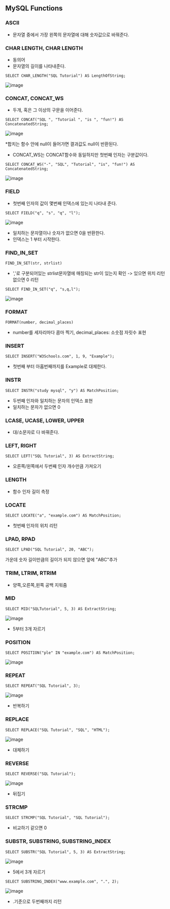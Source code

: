 ## MySQL Functions
### ASCII
- 문자열 중에서 가장 왼쪽의 문자열에 대해 숫자값으로 바꿔준다.
### CHAR LENGTH, CHAR LENGTH
- 동의어
- 문자열의 길이를 나타내준다.
```
SELECT CHAR_LENGTH("SQL Tutorial") AS LengthOfString;
```
![image](https://user-images.githubusercontent.com/60960130/155433732-01fece85-7c68-40a9-9732-ba32e65dd917.png)

### CONCAT, CONCAT_WS
- 두개, 혹은 그 이상의 구문을 이어준다.
```
SELECT CONCAT("SQL ", "Tutorial ", "is ", "fun!") AS ConcatenatedString;
```
![image](https://user-images.githubusercontent.com/60960130/155433956-eec416b7-7c06-4532-918d-10214742a2bd.png)

*합치는 함수 안에 null이 들어가면 결과값도 null이 반환된다.

- CONCAT_WS는 CONCAT함수와 동일하지만 첫번째 인자는 구분값이다.
```
SELECT CONCAT_WS("-", "SQL", "Tutorial", "is", "fun!") AS ConcatenatedString;
```
![image](https://user-images.githubusercontent.com/60960130/155434109-7f288542-0856-4cb2-86de-4f01ea924507.png)

### FIELD
- 첫번째 인자의 값이 몇번째 인덱스에 있는지 나타내 준다.
```
SELECT FIELD("q", "s", "q", "l");
```
![image](https://user-images.githubusercontent.com/60960130/155434867-161183fb-a4d2-4105-842f-71063aa0a6fe.png)
- 일치하는 문자열이나 숫자가 없으면 0을 반환한다.
- 인덱스는 1 부터 시작한다.
### FIND_IN_SET
```
FIND_IN_SET(str, strlist)
```
- ','로 구분되어있는 strlist문자열에 매칭되는 str이 있는지 확인 -> 있으면 위치 리턴 없으면 0 리턴
```
SELECT FIND_IN_SET("q", "s,q,l");
```
![image](https://user-images.githubusercontent.com/60960130/155435203-17d541fd-76ab-43ce-ac2c-945c3c372c13.png)

### FORMAT
```
FORMAT(number, decimal_places)
```
- number를 세자리마다 콤마 찍기, decimal_places: 소숫점 자릿수 표현
### INSERT
```
SELECT INSERT("W3Schools.com", 1, 9, "Example");
```
- 첫번째 부터 아홉번째까지를 Example로 대체한다.
### INSTR
```
SELECT INSTR("study mysql", "y") AS MatchPosition;
```
- 두번째 인자와 일치하는 문자의 인덱스 표현
- 일치하는 문자가 없으면 0
### LCASE, UCASE, LOWER, UPPER
- 대/소문자로 다 바꿔준다.
### LEFT, RIGHT
```
SELECT LEFT("SQL Tutorial", 3) AS ExtractString;
```
- 오른쪽/왼쪽에서 두번째 인자 개수만큼 가져오기
### LENGTH
- 함수 인자 길이 측정
### LOCATE
```
SELECT LOCATE("a", "example.com") AS MatchPosition;
```
- 첫번째 인자의 위치 리턴
### LPAD, RPAD
```
SELECT LPAD("SQL Tutorial", 20, "ABC");
```
가운데 숫자 길이만큼의 길이가 되지 않으면 앞에 "ABC"추가
### TRIM, LTRIM, RTRIM
- 양쪽,오른쪽,왼쪽 공백 지워줌
### MID
```
SELECT MID("SQLTutorial", 5, 3) AS ExtractString;
```
![image](https://user-images.githubusercontent.com/60960130/155487014-2ae7c12a-3538-4f02-b9da-025fc242bc2a.png)
- 5부터 3개 자르기
### POSITION
```
SELECT POSITION("ple" IN "example.com") AS MatchPosition;
```
![image](https://user-images.githubusercontent.com/60960130/155487161-9f32568b-0d68-48be-b545-9c6bbff50a03.png)

### REPEAT
```
SELECT REPEAT("SQL Tutorial", 3);
```
![image](https://user-images.githubusercontent.com/60960130/155487263-da15da27-d2ab-408d-ba61-92ed2bdfd557.png)
- 반복하기
### REPLACE
```
SELECT REPLACE("SQL Tutorial", "SQL", "HTML");
```
![image](https://user-images.githubusercontent.com/60960130/155487341-faca130e-8e8e-438f-8b9b-775c4aabee6e.png)
- 대체하기
### REVERSE
```
SELECT REVERSE("SQL Tutorial");
```
![image](https://user-images.githubusercontent.com/60960130/155487446-8eb79ba6-1417-48a9-b16c-4120c6cd1779.png)
- 뒤집기
### STRCMP
```
SELECT STRCMP("SQL Tutorial", "SQL Tutorial");
```
- 비교하기 같으면 0
### SUBSTR, SUBSTRING, SUBSTRING_INDEX
```
SELECT SUBSTR("SQL Tutorial", 5, 3) AS ExtractString;
```
![image](https://user-images.githubusercontent.com/60960130/155487778-5fed93a4-a52d-4b39-9eac-57e5ca225c59.png)
- 5에서 3개 자르기
```
SELECT SUBSTRING_INDEX("www.example.com", ".", 2);
```
![image](https://user-images.githubusercontent.com/60960130/155487951-9eb1232d-29ef-4abc-b14a-e33adcc8aa25.png)
- .기준으로 두번째까지 리턴
